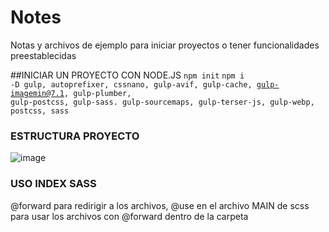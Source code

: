 # Notes
Notas y archivos de ejemplo para iniciar proyectos o tener funcionalidades preestablecidas

##INICIAR UN PROYECTO CON NODE.JS
<code>npm init</code>
<code>npm i -D gulp, autoprefixer, cssnano, gulp-avif, gulp-cache, gulp-imagemin@7.1, gulp-plumber, gulp-postcss, gulp-sass. gulp-sourcemaps, gulp-terser-js, gulp-webp, postcss, sass</code>


### ESTRUCTURA PROYECTO
![image](https://github.com/FLlach/Notes/assets/108017787/9acb8b8c-8c24-4a2e-9e03-6bca52cd40fa)


### USO INDEX SASS
@forward para redirigir a los archivos, @use en el archivo MAIN de scss para usar los archivos con @forward dentro de la carpeta
